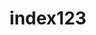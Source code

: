 ---
title: index123
content_blocks:
  - _bookshop_name: secNavBlock
    secNavHeading: Vehicle Name here
    secNavSubHeading: 'Starting At #######'
    secNavPrimaryCTALabel: Shop
    secNavPrimaryCTALink: Link1
    secNavSecondaryCTALabel: Test Drive
    secNavSecondaryCTALink: Link2
  - _bookshop_name: heroImageBlock
    heroImage: /media/brand-us-en/masthead.jpg
    heroImageAlt: Silver Car
  - _bookshop_name: heroTextBlock
    heroText: Block text
  - _bookshop_name: heroImageBlock
    heroImage: /media/brand-us-en/carHero.jpg
    heroImageAlt: Car Hero
  - _bookshop_name: twoColFeaturesBlock
    colOneFeatureHeading: Premium Design
    colOneFeatureText: Col 1 Feature Text
    colTwoFeatureHeading: Ample Space
    colTwoFeatureText: Col 2 Feature text
  - _bookshop_name: twoColFeaturesBlock
    colOneFeatureHeading: Great fuel efficiency
    colOneFeatureText: Col 1 Feature Text
    colTwoFeatureHeading: Expansive entertainment
    colTwoFeatureText: Col 2 Feature text
  - _bookshop_name: twoColFeaturesBlock
    colOneFeatureHeading: Advanced Safety
    colOneFeatureText: Col 1 Feature Text
    colTwoFeatureHeading: Seemless connectivity
    colTwoFeatureText: Col 2 Feature text
  - _bookshop_name: halfPageColorizerBlock
    title: Color
    subTitle: 8+ options
    ctaLabel: Continue Building
    ctaLink: test
---
